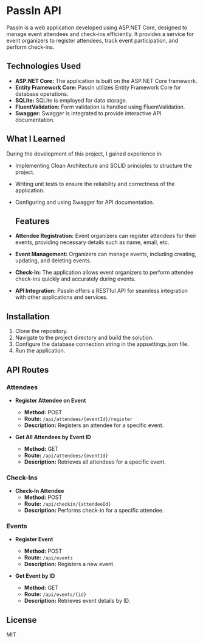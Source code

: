 # PassIn API

PassIn is a web application developed using ASP.NET Core, designed to manage event attendees and check-ins efficiently. It provides a service for event organizers to register attendees, track event participation, and perform check-ins.

## Technologies Used
- **ASP.NET Core:** The application is built on the ASP.NET Core framework.
- **Entity Framework Core:** PassIn utilizes Entity Framework Core for database operations.
- **SQLite:** SQLite is employed for data storage.
- **FluentValidation:** Form validation is handled using FluentValidation.
- **Swagger:** Swagger is integrated to provide interactive API documentation.

## What I Learned
During the development of this project, I gained experience in:

- Implementing Clean Architecture and SOLID principles to structure the project.
- Writing unit tests to ensure the reliability and correctness of the application.
- Configuring and using Swagger for API documentation.

  ## Features
- **Attendee Registration:** Event organizers can register attendees for their events, providing necessary details such as name, email, etc.
- **Event Management:** Organizers can manage events, including creating, updating, and deleting events.
- **Check-In:** The application allows event organizers to perform attendee check-ins quickly and accurately during events.
- **API Integration:** PassIn offers a RESTful API for seamless integration with other applications and services.

## Installation
1. Clone the repository.
2. Navigate to the project directory and build the solution.
3. Configure the database connection string in the appsettings.json file.
4. Run the application.

## API Routes

### Attendees

- **Register Attendee on Event**
  - **Method:** POST
  - **Route:** `/api/attendees/{eventId}/register`
  - **Description:** Registers an attendee for a specific event.
  
- **Get All Attendees by Event ID**
  - **Method:** GET
  - **Route:** `/api/attendees/{eventId}`
  - **Description:** Retrieves all attendees for a specific event.

### Check-Ins

- **Check-In Attendee**
  - **Method:** POST
  - **Route:** `/api/checkin/{attendeeId}`
  - **Description:** Performs check-in for a specific attendee.

### Events

- **Register Event**
  - **Method:** POST
  - **Route:** `/api/events`
  - **Description:** Registers a new event.
  
- **Get Event by ID**
  - **Method:** GET
  - **Route:** `/api/events/{id}`
  - **Description:** Retrieves event details by ID.

## License

MIT
